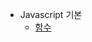 - Javascript 기본
    - [함수](https://github.com/chori84/til/blob/master/JavaScript/inflearn-javascript-basic/07.Javascript기본-함수.md)